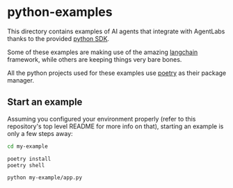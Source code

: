 # python-examples

This directory contains examples of AI agents that integrate with AgentLabs thanks to the provided [python SDK](https://pypi.org/project/agentlabs-sdk/).

Some of these examples are making use of the amazing [langchain](https://python.langchain.com) framework, while others are keeping things very bare bones.

All the python projects used for these examples use [poetry](https://python-poetry.org/) as their package manager.

## Start an example

Assuming you configured your environment properly (refer to this repository's top level README for more info on that), starting an example is only
a few steps away:

```sh
cd my-example

poetry install
poetry shell

python my-example/app.py
```
